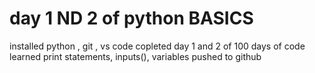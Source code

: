 # day 1 ND 2 of python BASICS
installed python , git , vs code
copleted day 1 and 2 of 100 days of code
learned print statements, inputs(), variables
pushed to github 

